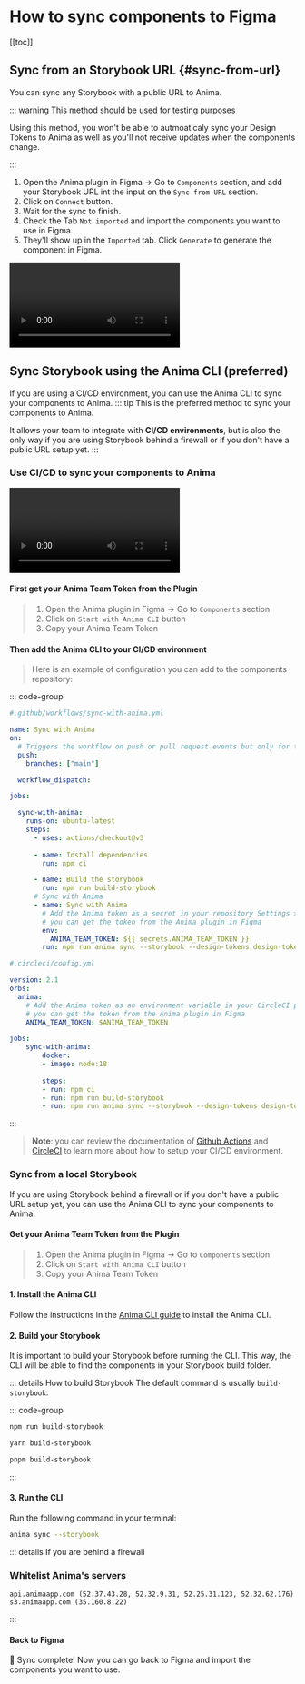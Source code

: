 # How to sync components to Figma

[[toc]]

## Sync from an Storybook URL {#sync-from-url}

You can sync any Storybook with a public URL to Anima.

::: warning This method should be used for testing purposes

Using this method, you won't be able to autmoaticaly sync your Design Tokens to Anima as well as you'll not receive updates when the components change.

:::

1. Open the Anima plugin in Figma -> Go to `Components` section, and add your Storybook URL int the input on the `Sync from URL` section.
2. Click on `Connect` button.
3. Wait for the sync to finish.
3. Check the Tab `Not imported` and import the components you want to use in Figma.
4. They'll show up in the `Imported` tab. Click `Generate` to generate the component in Figma.

<video src="/sync-url.mp4" controls loop autoplay title="Link Title"></video>

## Sync Storybook using the Anima CLI (preferred)

If you are using a CI/CD environment, you can use the Anima CLI to sync your components to Anima.
::: tip
This is the preferred method to sync your components to Anima.

It allows your team to integrate with **CI/CD environments**, but is also the only way if you are using Storybook behind a firewall or if you don't have a public URL setup yet.
:::

### Use CI/CD to sync your components to Anima

<video src="/sync-ci-cd.mp4" controls loop autoplay title="Link Title"></video>

#### First get your Anima Team Token from the Plugin

>1. Open the Anima plugin in Figma -> Go to `Components` section
>2. Click on `Start with Anima CLI` button
>3. Copy your Anima Team Token

#### Then add the Anima CLI to your CI/CD environment
>
>Here is an example of configuration you can add to the components repository:

::: code-group

```yml [Github Actions]
#.github/workflows/sync-with-anima.yml

name: Sync with Anima
on:
  # Triggers the workflow on push or pull request events but only for the "main" branch
  push:
    branches: ["main"]

  workflow_dispatch:

jobs:

  sync-with-anima:
    runs-on: ubuntu-latest
    steps:
      - uses: actions/checkout@v3
      
      - name: Install dependencies
        run: npm ci

      - name: Build the storybook
        run: npm run build-storybook
      # Sync with Anima
      - name: Sync with Anima
        # Add the Anima token as a secret in your repository Settings > Secrets and variables > New repository secret
        # you can get the token from the Anima plugin in Figma
        env:
          ANIMA_TEAM_TOKEN: ${{ secrets.ANIMA_TEAM_TOKEN }}
        run: npm run anima sync --storybook --design-tokens design-tokens.json


```

```yml [CircleCI Pipelines]
#.circleci/config.yml

version: 2.1
orbs:
  anima:
    # Add the Anima token as an environment variable in your CircleCI project Settings > Environment variables
    # you can get the token from the Anima plugin in Figma
    ANIMA_TEAM_TOKEN: $ANIMA_TEAM_TOKEN

jobs:
    sync-with-anima:
        docker:
        - image: node:18
        
        steps:
        - run: npm ci
        - run: npm run build-storybook
        - run: npm run anima sync --storybook --design-tokens design-tokens.json
```

:::

> **Note**: you can review the documentation of [Github Actions](https://docs.github.com/en/actions/learn-github-actions) and [CircleCI](https://circleci.com/developer) to learn more about how to setup your CI/CD environment.

### Sync from a local Storybook

If you are using Storybook behind a firewall or if you don't have a public URL setup yet, you can use the Anima CLI to sync your components to Anima.

#### Get your Anima Team Token from the Plugin

>1. Open the Anima plugin in Figma -> Go to `Components` section
>2. Click on `Start with Anima CLI` button
>3. Copy your Anima Team Token

#### 1. Install the Anima CLI

Follow the instructions in the [Anima CLI guide](/guide/anima-cli/#setup) to install the Anima CLI.

#### 2. Build your Storybook

It is important to build your Storybook before running the CLI. This way, the CLI will be able to find the components in your Storybook build folder.

::: details How to build Storybook
The default command is usually `build-storybook`:

::: code-group

```sh [npm]
npm run build-storybook
```

```sh [yarn]
yarn build-storybook
```

```sh [pnpm]
pnpm build-storybook
```

:::

#### 3. Run the CLI

Run the following command in your terminal:

```sh
anima sync --storybook

```

::: details If you are behind a firewall

### Whitelist Anima's servers

```
api.animaapp.com (52.37.43.28, 52.32.9.31, 52.25.31.123, 52.32.62.176)
s3.animaapp.com (35.160.8.22)

```

:::

#### Back to Figma

:tada: Sync complete! Now you can go back to Figma and import the components you want to use.
